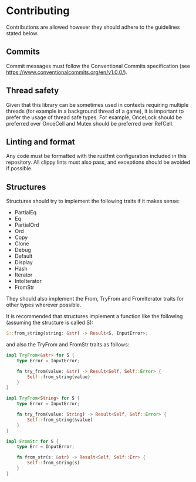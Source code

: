 # Contributing

Contributions are allowed however they should adhere to the guidelines stated below.

## Commits

Commit messages must follow the Conventional Commits specification (see <https://www.conventionalcommits.org/en/v1.0.0/>).

## Thread safety

Given that this library can be sometimes used in contexts requiring multiple threads (for example in a background thread of a game), it is important to prefer the usage of thread safe types. For example, OnceLock should be preferred over OnceCell and Mutex should be preferred over RefCell.

## Linting and format

Any code must be formatted with the rustfmt configuration included in this repository. All clippy lints must also pass, and exceptions should be avoided if possible.

## Structures

Structures should try to implement the following traits if it makes sense:

- PartialEq
- Eq
- PartialOrd
- Ord
- Copy
- Clone
- Debug
- Default
- Display
- Hash
- Iterator
- IntoIterator
- FromStr

They should also implement the From, TryFrom and FromIterator traits for other types wherever possible.

It is recommended that structures implement a function like the following (assuming the structure is called S):

```rust
S::from_string(string: &str) -> Result<S, InputError>;
```

and also the TryFrom and FromStr traits as follows:

```rust
impl TryFrom<&str> for S {
    type Error = InputError;

    fn try_from(value: &str) -> Result<Self, Self::Error> {
        Self::from_string(value)
    }
}

impl TryFrom<String> for S {
    type Error = InputError;

    fn try_from(value: String) -> Result<Self, Self::Error> {
        Self::from_string(&value)
    }
}

impl FromStr for S {
    type Err = InputError;

    fn from_str(s: &str) -> Result<Self, Self::Err> {
        Self::from_string(s)
    }
}
```
